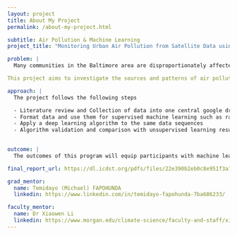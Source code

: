 ```yaml
---
layout: project
title: About My Project
permalink: /about-my-project.html

subtitle: Air Pollution & Machine Learning
project_title: "Monitoring Urban Air Pollution from Satellite Data using Machine Learning."

problem: |
  Many communities in the Baltimore area are disproportionately affected by poor air quality, leading to higher rates of respiratory and cardiovascular illnesses. Despite growing awareness, there is a lack of localized, real-time monitoring and community-driven solutions to address air pollution.

This project aims to investigate the sources and patterns of air pollution in Baltimore and explore how data-driven interventions can support healthier environments and more informed policy decisions.

approach: |
  The project follows the following steps

  - Literature review and Collection of data into one central google drive and basic quality control by plotting and visual inspections.
  - Format data and use them for supervised machine learning such as random forest
  - Apply a deep learning algorithm to the same data sequences
  - Algorithm validation and comparison with unsupervised learning results.
    

outcome: |
  The outcomes of this program will equip participants with machine learning techniques for satellite data retrieval related to air quality in the Baltimore–Washington area. Participants will gain practical knowledge of data collection methods and formats, how to match data records, and how to apply basic machine learning tools such as random forest. Depending on research progress, they may also have the opportunity to explore deep learning algorithms.

final_report_url: https://dl.icdst.org/pdfs/files/22e390b2eb0c8e951f3a742fda5b2d1d.pdf

grad_mentor:
  name: Temidayo (Michael) FAPOHUNDA
  linkedin: https://www.linkedin.com/in/temidayo-fapohunda-7ba686233/

faculty_mentor:
  name: Dr Xiaowen Li
  linkedin: https://www.morgan.edu/climate-science/faculty-and-staff/xiaowen-li
---
```

